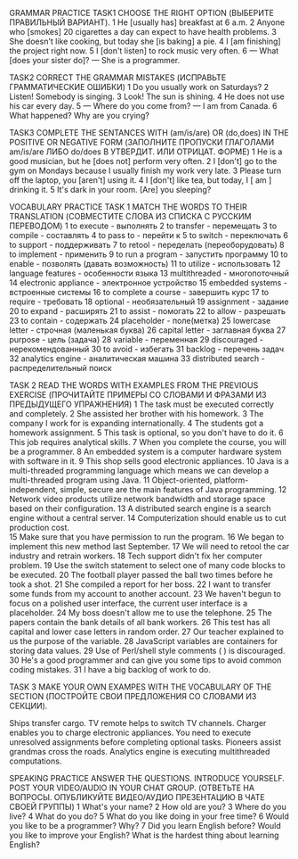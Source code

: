 GRAMMAR PRACTICE
TASK1
CHOOSE THE RIGHT OPTION (ВЫБЕРИТЕ ПРАВИЛЬНЫЙ ВАРИАНТ).
1 He [usually has] breakfast at 6 a.m.
2 Anyone who [smokes] 20 cigarettes a day can expect to have health problems.
3 She doesn't like cooking, but today she [is baking] a pie.
4 I [am finishing] the project right now.
5 I [don't listen] to rock music very often.
6  — What [does your sister do]?
— She is a programmer.

TASK2
CORRECT THE GRAMMAR MISTAKES (ИСПРАВЬТЕ ГРАММАТИЧЕСКИЕ ОШИБКИ)
1 Do you usually work on Saturdays?
2 Listen! Somebody is singing.
3 Look! The sun is shining.
4 He does not use his car every day.
5 — Where do you come from?
— I am from Canada.
6 What happened? Why are you crying?

TASK3
COMPLETE THE SENTANCES WITH (am/is/are) OR (do,does) IN THE POSITIVE OR NEGATIVE FORM (ЗАПОЛНИТЕ ПРОПУСКИ ГЛАГОЛАМИ am/is/are ЛИБО do/does В УТВЕРДИТ. ИЛИ ОТРИЦАТ. ФОРМЕ)
1 He is a good musician, but he [does not] perform very often.
2 I [don't] go to the gym on Mondays because I usually finish my work very late.
3 Please turn off the laptop, you [aren't] using it.
4 I [don't] like tea, but today, I [ am ] drinking it.
5 It's dark in your room. [Are] you sleeping?


VOCABULARY PRACTICE
TASK 1
MATCH THE WORDS TO THEIR TRANSLATION (СОВМЕСТИТЕ СЛОВА ИЗ СПИСКА С РУССКИМ ПЕРЕВОДОМ)
1 to execute   -   выполнять
2 to transfer   -   перемещать
3 to compile   -   составлять
4 to pass to   -   перейти к
5 to switch   -   переключать
6 to support   -   поддерживать
7 to retool   -   переделать (переоборудовать)
8 to implement   -   применить
9 to run a program   -   запустить программу
10 to enable   -   позволять (давать возможность)
11 to utilize   -   использовать
12 language features   -   особенности языка
13 multithreaded   -   многопоточный
14 electronic appliance   -   электронное устройство
15 embedded systems   -   встроенные системы
16 to complete a course   -   завершить курс
17 to require   -   требовать
18 optional   -   необязательный
19 assignment   -   задание
20 to expand   -   расширять
21 to assist   -   помогать
22 to allow   -   разрешать
23 to contain   -   содержать
24 placeholder   -   поле(метка)
25 lowercase letter   -   строчная (маленькая буква)
26 capital letter   -   заглавная буква
27 purpose   -   цель (задача)
28 variable   -   переменная
29 discouraged   -   нерекомендованный
30 to avoid   -   избегать
31 backlog   -   перечень задач
32 analytics engine   -   аналитическая машина
33 distributed search   -   распределительный поиск



TASK 2
READ THE WORDS WITH EXAMPLES FROM THE PREVIOUS EXERCISE (ПРОЧИТАЙТЕ ПРИМЕРЫ СО СЛОВАМИ И ФРАЗАМИ ИЗ ПРЕДЫДУЩЕГО УПРАЖНЕНИЯ) 
1 The task must be executed correctly and completely. 
2 She assisted her brother with his homework. 
3 The company I work for is expanding internationally.
4 The students got a homework assignment.
5 This task is optional, so you don't have to do it. 
6 This job requires analytical skills.
7 When you complete the course, you will be a programmer. 
8 An embedded system is a computer hardware system with software in it.
9 This shop sells good electronic appliances. 
10 Java is a multi-threaded programming language which means we can develop a multi-threaded program using Java.
11 Object-oriented, platform-independent, simple, secure are the main features of Java programming. 
12 Network video products utilize network bandwidth and storage space based on their configuration. 
13  A distributed search engine is a search engine without a central server.
14 Computerization should enable us to cut production cost.  
15 Make sure that you have permission to run the program. 
16 We began to implement this new method last September.
17  We will need to retool the car industry and retrain workers. 
18 Tech support didn't fix her computer problem.
19 Use the switch statement to select one of many code blocks to be executed.
20 The football player passed the ball two times before he took a shot. 
21 She compiled a report for her boss. 
22  I want to transfer some funds from my account to another account.
23 We haven't begun to focus on a polished user interface, the current user interface is a placeholder.
24 My boss doesn't allow me to use the telephone.
25 The papers contain the bank details of all bank workers.
26 This test has all capital and lower case letters in random order.
27 Our teacher explained to us the purpose of the variable. 
28 JavaScript variables are containers for storing data values.
29 Use of Perl/shell style comments ( ) is discouraged.
30 He's a good programmer and can give you some tips to avoid common coding mistakes. 
31 I have a big backlog of work to do.


TASK 3
MAKE YOUR OWN EXAMPES WITH THE VOCABULARY OF THE SECTION (ПОСТРОЙТЕ СВОИ ПРЕДЛОЖЕНИЯ СО СЛОВАМИ ИЗ СЕКЦИИ). 

Ships transfer cargo.
TV remote helps to switch TV channels.
Charger enables you to charge electronic appliances.
You need to execute unresolved assignments before completing optional tasks.
Pioneers assist grandmas cross the roads.
Analytics engine is executing multithreaded computations.


SPEAKING PRACTICE
ANSWER THE QUESTIONS. INTRODUCE YOURSELF. POST YOUR VIDEO/AUDIO IN YOUR CHAT GROUP. (ОТВЕТЬТЕ НА ВОПРОСЫ. ОПУБЛИКУЙТЕ ВИДЕО/АУДИО ПРЕЗЕНТАЦИЮ В ЧАТЕ СВОЕЙ ГРУППЫ)
1 What's your name? 
2 How old are you? 
3 Where do you live?
4 What do you do?
5 What do you like doing in your free time?
6 Would you like to be a programmer? Why?
7 Did you learn English before? Would you like to improve your English? What is the hardest thing about learning English? 

